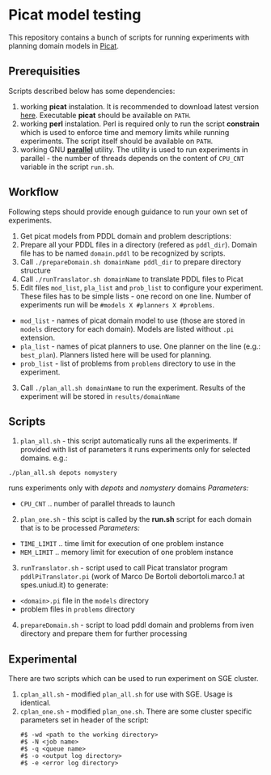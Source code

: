 # Picat model testing
This repository contains a bunch of scripts for running experiments with planning domain models in [Picat](http://www.picat-lang.org/).

## Prerequisities
Scripts described below has some dependencies:

1. working **picat** instalation. It is recommended to download latest version [here](http://picat-lang.org/download.html). Executable **picat** should be available on `PATH`.
2. working **perl** instalation. Perl is required only to run the script **constrain** which is used to enforce time and memory limits while running experiments. The script itself should be available on `PATH`.
3. working GNU [**parallel**](http://www.gnu.org/software/parallel/) utility. The utility is used to run experiments in parallel - the number of threads depends on the content of `CPU_CNT` variable in the script `run.sh`.

## Workflow
Following steps should provide enough guidance to run your own set of experiments.

1. Get picat models from PDDL domain and problem descriptions:
  1. Prepare all your PDDL files in a directory (refered as `pddl_dir`). Domain file has to be named `domain.pddl` to be recognized by scripts.
  2. Call `./prepareDomain.sh domainName pddl_dir` to prepare directory structure
  3. Call `./runTranslator.sh domainName` to translate PDDL files to Picat
2. Edit files `mod_list`, `pla_list` and `prob_list` to configure your experiment. These files has to be simple lists - one record on one line. Number of experiments run will be `#models X #planners X #problems`.
  + `mod_list` - names of picat domain model to use (those are stored in `models` directory for each domain). Models are listed without `.pi` extension.
  + `pla_list` - names of picat planners to use. One planner on the line (e.g.: `best_plan`). Planners listed here will be used for planning. 
  + `prob_list` - list of problems from `problems` directory to use in the experiment.
3. Call `./plan_all.sh domainName` to run the experiment. Results of the experiment will be stored in `results/domainName`

## Scripts

1. `plan_all.sh` - this script automatically runs all the experiments. If provided with list of parameters it runs experiments only for selected domains.
  e.g.:
  ```
  ./plan_all.sh depots nomystery
  ``` 
  runs experiments only with *depots* and *nomystery* domains 
  *Parameters:*  
  + `CPU_CNT` .. number of parallel threads to launch
2. `plan_one.sh` - this scipt is called by the **run.sh** script for each domain that is to be processed
  *Parameters:*  
  + `TIME_LIMIT` .. time limit for execution of one problem instance  
  + `MEM_LIMIT` .. memory limit for execution of one problem instance
3. `runTranslator.sh` - script used to call Picat translator program `pddlPiTranslator.pi` (work of Marco De Bortoli debortoli.marco.1 at spes.uniud.it) to generate:  
  + `<domain>.pi` file in the `models` directory
  + problem files in `problems` directory
4. `prepareDomain.sh` - script to load pddl domain and problems from iven directory and prepare them for further processing

## Experimental
There are two scripts which can be used to run experiment on SGE cluster.

1. `cplan_all.sh` - modified `plan_all.sh` for use with SGE. Usage is identical.
2. `cplan_one.sh` - modified `plan_one.sh`. There are some cluster specific parameters set in header of the script:
   ```
   #$ -wd <path to the working directory>
   #$ -N <job name>
   #$ -q <queue name>
   #$ -o <output log directory>
   #$ -e <error log directory>
   ```
